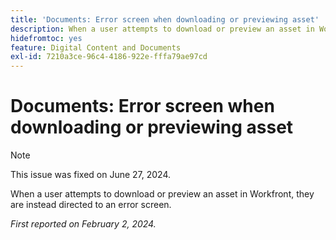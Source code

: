 ```yaml
---
title: 'Documents: Error screen when downloading or previewing asset'
description: When a user attempts to download or preview an asset in Workfront, they are instead directed to an error screen.
hidefromtoc: yes
feature: Digital Content and Documents
exl-id: 7210a3ce-96c4-4186-922e-fffa79ae97cd
---
```

# Documents: Error screen when downloading or previewing asset


>[!NOTE]
>
>This issue was fixed on June 27, 2024.

When a user attempts to download or preview an asset in Workfront, they are instead directed to an error screen.

_First reported on February 2, 2024._
